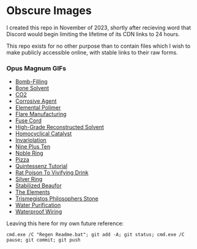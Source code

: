# Obscure Images

I created this repo in November of 2023, shortly after recieving word that Discord would begin limiting the lifetime of its CDN links to 24 hours.

This repo exists for no other purpose than to contain files which I wish to make publicly accessible online, with stable links to their raw forms.

### Opus Magnum GIFs
- [Bomb-Filling](https://cdn.jsdelivr.net/gh/Obscure2020/Obscure_Images/Opus_Magnum_GIFs/Bomb-Filling.gif)
- [Bone Solvent](https://cdn.jsdelivr.net/gh/Obscure2020/Obscure_Images/Opus_Magnum_GIFs/Bone_Solvent.gif)
- [CO2](https://cdn.jsdelivr.net/gh/Obscure2020/Obscure_Images/Opus_Magnum_GIFs/CO2.gif)
- [Corrosive Agent](https://cdn.jsdelivr.net/gh/Obscure2020/Obscure_Images/Opus_Magnum_GIFs/Corrosive_Agent.gif)
- [Elemental Polimer](https://cdn.jsdelivr.net/gh/Obscure2020/Obscure_Images/Opus_Magnum_GIFs/Elemental_Polimer.gif)
- [Flare Manufacturing](https://cdn.jsdelivr.net/gh/Obscure2020/Obscure_Images/Opus_Magnum_GIFs/Flare_Manufacturing.gif)
- [Fuse Cord](https://cdn.jsdelivr.net/gh/Obscure2020/Obscure_Images/Opus_Magnum_GIFs/Fuse_Cord.gif)
- [High-Grade Reconstructed Solvent](https://cdn.jsdelivr.net/gh/Obscure2020/Obscure_Images/Opus_Magnum_GIFs/High-Grade_Reconstructed_Solvent.gif)
- [Homocyclical Catalyst](https://cdn.jsdelivr.net/gh/Obscure2020/Obscure_Images/Opus_Magnum_GIFs/Homocyclical_Catalyst.gif)
- [Invariolation](https://cdn.jsdelivr.net/gh/Obscure2020/Obscure_Images/Opus_Magnum_GIFs/Invariolation.gif)
- [Nine Plus Ten](https://cdn.jsdelivr.net/gh/Obscure2020/Obscure_Images/Opus_Magnum_GIFs/Nine_Plus_Ten.gif)
- [Noble Ring](https://cdn.jsdelivr.net/gh/Obscure2020/Obscure_Images/Opus_Magnum_GIFs/Noble_Ring.gif)
- [Pizza](https://cdn.jsdelivr.net/gh/Obscure2020/Obscure_Images/Opus_Magnum_GIFs/Pizza.gif)
- [Quintessenz Tutorial](https://cdn.jsdelivr.net/gh/Obscure2020/Obscure_Images/Opus_Magnum_GIFs/Quintessenz_Tutorial.gif)
- [Rat Poison To Vivifying Drink](https://cdn.jsdelivr.net/gh/Obscure2020/Obscure_Images/Opus_Magnum_GIFs/Rat_Poison_To_Vivifying_Drink.gif)
- [Silver Ring](https://cdn.jsdelivr.net/gh/Obscure2020/Obscure_Images/Opus_Magnum_GIFs/Silver_Ring.gif)
- [Stabilized Beaufor](https://cdn.jsdelivr.net/gh/Obscure2020/Obscure_Images/Opus_Magnum_GIFs/Stabilized_Beaufor.gif)
- [The Elements](https://cdn.jsdelivr.net/gh/Obscure2020/Obscure_Images/Opus_Magnum_GIFs/The_Elements.gif)
- [Trismegistos Philosophers Stone](https://cdn.jsdelivr.net/gh/Obscure2020/Obscure_Images/Opus_Magnum_GIFs/Trismegistos_Philosophers_Stone.gif)
- [Water Purification](https://cdn.jsdelivr.net/gh/Obscure2020/Obscure_Images/Opus_Magnum_GIFs/Water_Purification.gif)
- [Waterproof Wiring](https://cdn.jsdelivr.net/gh/Obscure2020/Obscure_Images/Opus_Magnum_GIFs/Waterproof_Wiring.gif)

Leaving this here for my own future reference:
```
cmd.exe /C "Regen Readme.bat"; git add -A; git status; cmd.exe /C pause; git commit; git push
```
